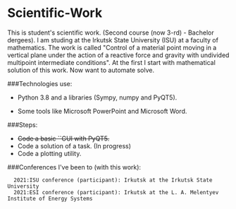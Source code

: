 # Scientific-Work
  This is student's scientific work. (Second course (now 3-rd) - Bachelor dergees). I am studing at the Irkutsk State University (ISU) at a faculty of mathematics.
The work is called "Control of a material point moving in a vertical plane under the action of a reactive force and gravity with undivided multipoint intermediate conditions". At the first I start with mathematical solution of this work. Now want to automate solve. 

###Technologies use:

 + Python 3.8 and a libraries (Sympy, numpy and PyQT5).
  
 + Some tools like Microsoft PowerPoint and Microsoft Word.
  
###Steps:
 + ~~Code a basic ``GUI with PyQT5.~~ 
 + Code a solution of a task. (In progress)
 + Code a plotting utility.
   
###Conferences I've been to (with this work):
  ~~~~2021:
    2021:ISU conference (participant): Irkutsk at the Irkutsk State University
    2021:ESI conference (participant): Irkutsk at the L. A. Melentyev Institute of Energy Systems 
  

  
